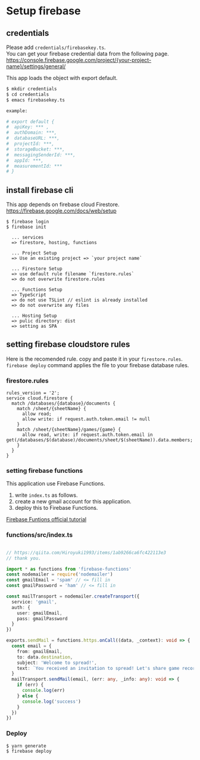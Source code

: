 # Setup firebase

## credentials

Please add `credentials/firebasekey.ts`.  
You can get your firebase credential data from the following page.
https://console.firebase.google.com/project/{your-project-name}/settings/general/

This app loads the object with export default.

```bash
$ mkdir credentials
$ cd credentials
$ emacs firebasekey.ts

example:

# export default {
#  apiKey: *** ,
#  authDomain: ***,
#  databaseURL: ***,
#  projectId: ***,
#  storageBucket: ***,
#  messagingSenderId: ***,
#  appId: ***,
#  measurementId: ***
# }

```

## install firebase cli
This app depends on firebase cloud Firestore.
https://firebase.google.com/docs/web/setup

```
$ firebase login
$ firebase init
  
  ... services
  => firestore, hosting, functions 
  
  ... Project Setup
  => Use an existing project => `your project name` 
  
  ... Firestore Setup 
  => use default rule filename `firestore.rules`
  => do not overwrite firestore.rules
  
  ... Functions Setup
  => TypeScript
  => do not use TSLint // eslint is already installed
  => do not overwrite any files

  ... Hosting Setup
  => pulic directory: dist 
  => setting as SPA
```



## setting firebase cloudstore rules
Here is the recomended rule. copy and paste it in your `firestore.rules`.  `firebase deploy` command applies the file to your firebase database rules.


### firestore.rules
```
rules_version = '2';
service cloud.firestore {
  match /databases/{database}/documents {
    match /sheet/{sheetName} {
      allow read;
      allow write: if request.auth.token.email != null
    }
    match /sheet/{sheetName}/games/{game} {
      allow read, write: if request.auth.token.email in get(/databases/$(database)/documents/sheet/$(sheetName)).data.members;
    }
  }
}
```

### setting firebase functions 
This application use Firebase Functions.

1. write `index.ts` as follows.
2. create a new gmail account for this application.
3. deploy this to Firebase Functions.

[Firebase Funtions official tutorial](https://firebase.google.com/docs/functions/get-started?hl=ja#review_complete_sample_code)

### functions/src/index.ts
```typescript

// https://qiita.com/Hiroyuki1993/items/1ab9266ca6fc422113e3
// thank you.

import * as functions from 'firebase-functions'
const nodemailer = require('nodemailer')
const gmailEmail = 'spam' // <= fill in
const gmailPassword = 'ham' // <= fill in

const mailTransport = nodemailer.createTransport({
  service: 'gmail',
  auth: {
    user: gmailEmail,
    pass: gmailPassword
  }
})

exports.sendMail = functions.https.onCall((data, _context): void => {
  const email = {
    from: gmailEmail,
    to: data.destination,
    subject: 'Welcome to spread!',
    text: `You received an invitation to spread! Let's share game records with your team. Here is the sheet url: ${data.url}`
  }
  mailTransport.sendMail(email, (err: any, _info: any): void => {
    if (err) {
      console.log(err)
    } else {
      console.log('success')
    }
  })
})


```

### Deploy

```bash
$ yarn generate
$ firebase deploy
```

